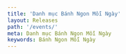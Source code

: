 ```yaml
---
title: 'Danh mục Bánh Ngon Mỗi Ngày'
layout: Releases
path: '/events/'
meta: Danh mục Bánh Ngon Mỗi Ngày
keywords: Bánh Ngon Mỗi Ngày
---
```

